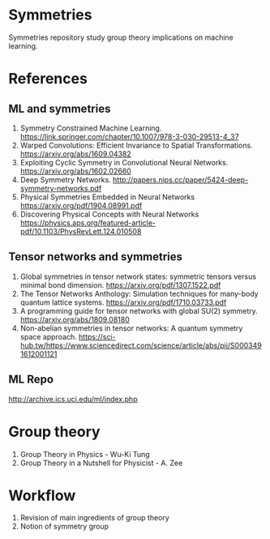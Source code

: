 # Symmetries

Symmetries repository study group theory implications on machine learning.

# References

## ML and symmetries
1. Symmetry Constrained Machine Learning. https://link.springer.com/chapter/10.1007/978-3-030-29513-4_37
2. Warped Convolutions: Efficient Invariance to Spatial Transformations. https://arxiv.org/abs/1609.04382
3. Exploiting Cyclic Symmetry in Convolutional Neural Networks. https://arxiv.org/abs/1602.02660
4. Deep Symmetry Networks. http://papers.nips.cc/paper/5424-deep-symmetry-networks.pdf
5. Physical Symmetries Embedded in Neural Networks https://arxiv.org/pdf/1904.08991.pdf
6. Discovering Physical Concepts with Neural Networks https://physics.aps.org/featured-article-pdf/10.1103/PhysRevLett.124.010508

## Tensor networks and symmetries

1. Global symmetries in tensor network states: symmetric tensors versus minimal bond dimension. https://arxiv.org/pdf/1307.1522.pdf
2. The Tensor Networks Anthology: Simulation techniques for
many-body quantum lattice systems. https://arxiv.org/pdf/1710.03733.pdf
3. A programming guide for tensor networks with global SU(2) symmetry. https://arxiv.org/abs/1809.08180
4. Non-abelian symmetries in tensor networks: A quantum symmetry space approach. https://sci-hub.tw/https://www.sciencedirect.com/science/article/abs/pii/S0003491612001121

## ML Repo

http://archive.ics.uci.edu/ml/index.php


# Group theory 

1. Group Theory in Physics - Wu-Ki Tung
2. Group Theory in a Nutshell for Physicist - A. Zee

# Workflow

1. Revision of main ingredients of group theory
2. Notion of symmetry group

